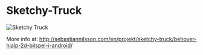 Sketchy-Truck
=============

![Sketchy Truck](http://sebastiannilsson.com/wp-content/uploads/2012/05/image-1-300x143.png)


More info at: http://sebastiannilsson.com/en/projekt/sketchy-truck/behover-hjalp-2d-bilspel-i-android/

